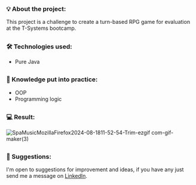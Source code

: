 ### 💡 About the project:

This project is a challenge to create a turn-based RPG game for evaluation at the T-Systems bootcamp.

##

### 🛠 Technologies used:

- Pure Java

##

### 📝 Knowledge put into practice:

- OOP
- Programming logic

##

### 💻 Result:



![SpaMusicMozillaFirefox2024-08-1811-52-54-Trim-ezgif com-gif-maker(3)](https://github.com/user-attachments/assets/330ad7e5-5c19-431b-af85-050b263b3ee6)


##

### 💬 Suggestions:

I'm open to suggestions for improvement and ideas, if you have any just send me a message on [LinkedIn](https://www.linkedin.com/in/caiquebezerra).




